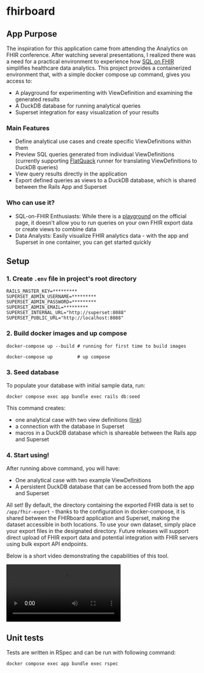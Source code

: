 # fhirboard

## App Purpose
The inspiration for this application came from attending the Analytics on FHIR conference. After watching several presentations, I realized there was a need for a practical environment to experience how [SQL on FHIR](https://build.fhir.org/ig/FHIR/sql-on-fhir-v2/) simplifies healthcare data analytics.
This project provides a containerized environment that, with a simple docker compose up command, gives you access to:

- A playground for experimenting with ViewDefinition and examining the generated results
- A DuckDB database for running analytical queries
- Superset integration for easy visualization of your results

### Main Features

- Define analytical use cases and create specific ViewDefinitions within them
- Preview SQL queries generated from individual ViewDefinitions (currently supporting [FlatQuack](https://github.com/gotdan/flatquack) runner for translating ViewDefinitions to DuckDB queries)
- View query results directly in the application
- Export defined queries as views to a DuckDB database, which is shared between the Rails App and Superset

### Who can use it?
- SQL-on-FHIR Enthusiasts: While there is a [playground](https://sql-on-fhir.org/extra/playground.html) on the official page, it doesn't allow you to run queries on your own FHIR export data or create views to combine data
- Data Analysts: Easily visualize FHIR analytics data - with the app and Superset in one container, you can get started quickly

##  Setup

### 1. Create `.env` file in project's root directory

```
RAILS_MASTER_KEY=*********
SUPERSET_ADMIN_USERNAME=*********
SUPERSET_ADMIN_PASSWORD=*********
SUPERSET_ADMIN_EMAIL=*********
SUPERSET_INTERNAL_URL="http://superset:8088"
SUPERSET_PUBLIC_URL="http://localhost:8088"
```

### 2. Build docker images and up compose

```
docker-compose up --build # running for first time to build images 

docker-compose up         # up compose
```

### 3. Seed database

To populate your database with initial sample data, run:
```
docker compose exec app bundle exec rails db:seed 
```

This command creates:
- one analytical case with two view definitions ([link](lib/examples/view_definitions/distribution_of_vaccinated_patients))
- a connection with the database in Superset
- macros in a DuckDB database which is shareable between the Rails app and Superset

### 4. Start using!  
After running above command, you will have:
- One analytical case with two example ViewDefinitions
- A persistent DuckDB database that can be accessed from both the app and Superset

All set! By default, the directory containing the exported FHIR data is set to `/app/fhir-export` - thanks to the configuration in docker-compose, it is shared between the FHIRboard application and Superset, making the dataset accessible in both locations. 
To use your own dataset, simply place your export files in the designated directory. Future releases will support direct upload of FHIR export data and potential integration with FHIR servers using bulk export API endpoints.

Below is a short video demonstrating the capabilities of this tool.

<video src="https://github.com/user-attachments/assets/a390f8da-5af5-4281-bb4a-f97b66aceacb" controls="controls"></video>

## Unit tests

Tests are written in RSpec and can be run with following command:

```
docker compose exec app bundle exec rspec
```
